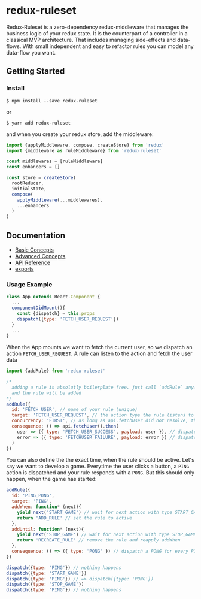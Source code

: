 # redux-ruleset

Redux-Ruleset is a zero-dependency redux-middleware that manages the business logic of your redux state. It is the counterpart of a controller in a classical MVP architecture. That includes managing side-effects and data-flows. With small independent and easy to refactor rules you can model any data-flow you want.


## Getting Started

### Install

```
$ npm install --save redux-ruleset
```

or 

```
$ yarn add redux-ruleset
```

and when you create your redux store, add the middleware:

```javascript
import {applyMiddleware, compose, createStore} from 'redux'
import {middleware as ruleMiddleware} from 'redux-ruleset'

const middlewares = [ruleMiddleware]
const enhancers = []

const store = createStore(
  rootReducer,
  initialState,
  compose(
    applyMiddleware(...middlewares),
    ...enhancers
  )
)
```

## Documentation

- [Basic Concepts](https://redux-ruleset.netlify.com/docs/basicconcepts/)
- [Advanced Concepts](https://redux-ruleset.netlify.com/docs/advancedConcepts/)
- [API Reference](https://redux-ruleset.netlify.com/docs/apiReference/)
- [exports](https://redux-ruleset.netlify.com/docs/exports/)

### Usage Example

```javascript
class App extends React.Component {
  ...
  componentDidMount(){
    const {dispatch} = this.props
    dispatch({type: 'FETCH_USER_REQUEST'})
  }
  ...
}
```

When the App mounts we want to fetch the current user, so we dispatch an action `FETCH_USER_REQUEST`. A rule can listen to the action and fetch the user data

```javascript
import {addRule} from 'redux-ruleset'

/*
  adding a rule is absolutly boilerplate free. just call `addRule` anywhere in your application
  and the rule will be added
*/
addRule({
  id: 'FETCH_USER', // name of your rule (unique)
  target: 'FETCH_USER_REQUEST', // the action type the rule listens to
  concurrency: 'FIRST', // as long as api.fetchUser did not resolve, the rule won't be executed again
  consequence: () => api.fetchUser().then(
    user => ({ type: 'FETCH_USER_SUCCESS', payload: user }), // dispatch success
    error => ({ type: 'FETCHUSER_FAILURE', payload: error }) // dispatch error
  )
})
```

You can also define the the exact time, when the rule should be active. Let's say we want to develop a game. Everytime the user clicks a button, a `PING` action is dispatched and your rule responds with a `PONG`. But this should only happen, when the game has started:

```javascript
addRule({
  id: 'PING_PONG',
  target: 'PING',
  addWhen: function* (next){
    yield next('START_GAME') // wait for next action with type START_GAME
    return 'ADD_RULE' // set the rule to active
  },
  addUntil: function* (next){
    yield next('STOP_GAME') // wait for next action with type STOP_GAME
    return 'RECREATE_RULE' // remove the rule and reapply addWhen
  },
  consequence: () => ({ type: 'PONG' }) // dispatch a PONG for every PING
})

dispatch({type: 'PING'}) // nothing happens
dispatch({type: 'START_GAME'})
dispatch({type: 'PING'}) // => dispatch({type: 'PONG'})
dispatch({type: 'STOP_GAME'})
dispatch({type: 'PING'}) // nothing happens
```
